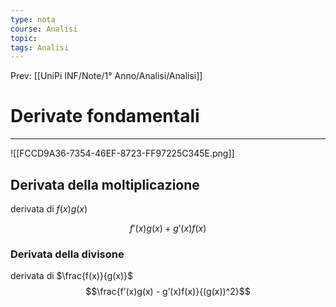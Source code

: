 ```yaml
---
type: nota
course: Analisi
topic: 
tags: Analisi
---
```


Prev: [[UniPi INF/Note/1° Anno/Analisi/Analisi]]

# Derivate fondamentali
---
![[FCCD9A36-7354-46EF-8723-FF97225C345E.png]]


## Derivata della  moltiplicazione
 derivata di $f(x)g(x)$
 
 $$f’(x)g(x) + g’(x)f(x)$$
### Derivata della divisone 
derivata di $\frac{f(x)}{g(x)}$
$$\frac{f’(x)g(x) - g’(x)f(x)}{(g(x))^2}$$
